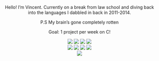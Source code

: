 <div align="center">
<p>Hello! I’m Vincent. Currently on a break from law school and diving back into the languages I dabbled in back in 2011-2014.</p>
</div>
<div align="center">
P.S My brain’s gone completely rotten
</div> 
<div align="center">
<p>Goal: 1 project per week on C!</p>
</div>
<p>

       
</p>

<p>

       
</p



<p>

       
</p>

<div align="center">
<!-- Replace with your skills -->
<img src="https://img.shields.io/badge/HTML5-E34F26?style=for-the-badge&logo=html5&logoColor=white" />
<img src="https://img.shields.io/badge/CSS-239120?&style=for-the-badge&logo=css3&logoColor=white" />
<img src="https://img.shields.io/badge/JavaScript-F7DF1E?style=for-the-badge&logo=javascript&logoColor=black" />
<img src="https://img.shields.io/badge/Vue.js-35495E?style=for-the-badge&logo=vue.js&logoColor=4FC08D" />    
</div>   
<div align="center">
<img src="https://img.shields.io/badge/C-00599C?style=for-the-badge&logo=c&logoColor=white" />
<img src="https://img.shields.io/badge/Python-3776AB?style=for-the-badge&logo=python&logoColor=white" />
<img src="https://img.shields.io/badge/Django-092E20?style=for-the-badge&logo=django&logoColor=white" />
<img src="https://img.shields.io/badge/Flask-000000?style=for-the-badge&logo=flask&logoColor=white" />
</div>
 <div align="center">
<img src="https://img.shields.io/badge/PHP-777BB4?style=for-the-badge&logo=php&logoColor=white" />
</div>
